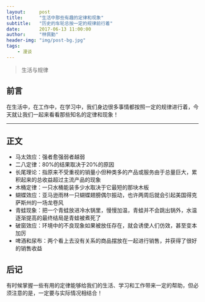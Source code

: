 ```yaml
---
layout:     post
title:      "生活中那些有趣的定律和现象"
subtitle:   "历史的车轮总按一定的规律前行着"
date:       2017-06-13 11:00:00
author:     "林佩勤"
header-img: "img/post-bg.jpg"
tags:
    - 漫谈
---
```


> 生活与规律


## 前言

在生活中，在工作中，在学习中，我们身边很多事情都按照一定的规律进行着，今天就让我们一起来看看那些知名的定律和现象！

---

## 正文

- 马太效应：强者愈强弱者越弱
- 二八定律：80%的结果取决于20%的原因
- 长尾理论：指原来不受重视的销量小但种类多的产品或服务由于总量巨大，累积起来的总收益超过主流产品的现象
- 木桶定律：一只水桶能装多少水取决于它最短的那块木板
- 蝴蝶效应：亚马逊雨林一只蝴蝶翅膀偶尔振动，也许两周后就会引起美国得克萨斯州的一场龙卷风
- 青蛙现象：把一个青蛙放进冷水锅里，慢慢加温，青蛙并不会跳出锅外，水温逐渐提高的最终结局是青蛙被煮死了
- 破窗效应：环境中的不良现象如果被放任存在，就会诱使人们仿效，甚至变本加厉
- 啤酒和尿布：两个看上去没有关系的商品摆放在一起进行销售，并获得了很好的销售收益

## 后记

有时候掌握一些有用的定律能够给我们的生活、学习和工作带来一定的帮助，但必须注意的是，一定要与实际情况相结合！
